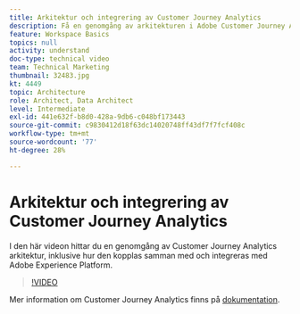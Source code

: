 ```yaml
---
title: Arkitektur och integrering av Customer Journey Analytics
description: Få en genomgång av arkitekturen i Adobe Customer Journey Analytics, inklusive hur den kopplas samman och integreras med Adobe Experience Platform.
feature: Workspace Basics
topics: null
activity: understand
doc-type: technical video
team: Technical Marketing
thumbnail: 32483.jpg
kt: 4449
topic: Architecture
role: Architect, Data Architect
level: Intermediate
exl-id: 441e632f-b8d0-428a-9db6-c048bf173443
source-git-commit: c9830412d18f63dc14020748ff43df7f7fcf408c
workflow-type: tm+mt
source-wordcount: '77'
ht-degree: 28%

---
```


# Arkitektur och integrering av Customer Journey Analytics

I den här videon hittar du en genomgång av Customer Journey Analytics arkitektur, inklusive hur den kopplas samman med och integreras med Adobe Experience Platform.

>[!VIDEO](https://video.tv.adobe.com/v/32483/?learn=on&quality=12)

Mer information om Customer Journey Analytics finns på [dokumentation](https://experienceleague.adobe.com/docs/analytics-platform/using/cja-landing.html).
